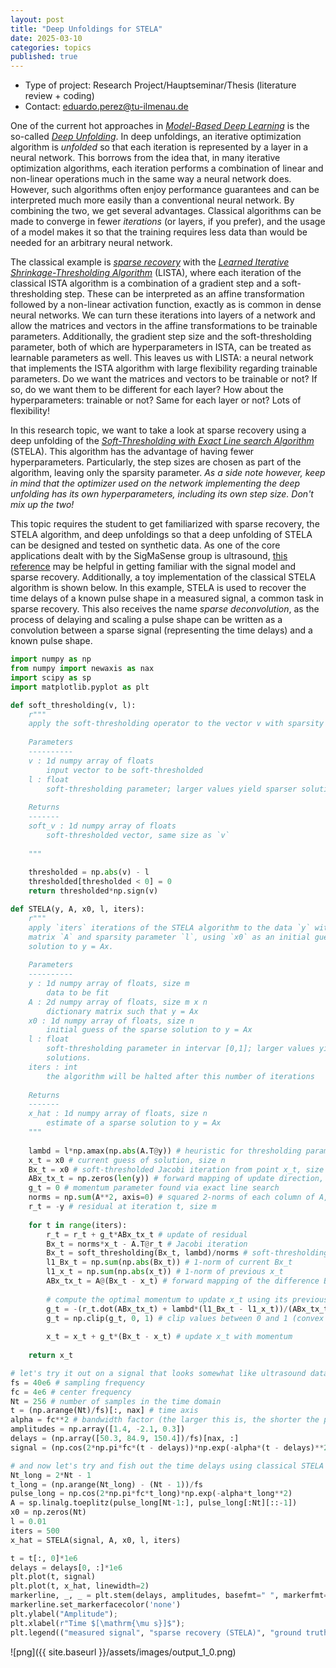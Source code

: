 ```yaml
---
layout: post
title: "Deep Unfoldings for STELA"
date: 2025-03-10
categories: topics
published: true
---
```


- Type of project: Research Project/Hauptseminar/Thesis (literature review + coding)
- Contact: eduardo.perez@tu-ilmenau.de

One of the current hot approaches in [*Model-Based Deep Learning*](https://arxiv.org/pdf/2101.04726) is the so-called [*Deep Unfolding*](https://arxiv.org/pdf/1912.10557.pdf). In deep unfoldings, an iterative optimization algorithm is *unfolded* so that each iteration is represented by a layer in a neural network. This borrows from the idea that, in many iterative optimization algorithms, each iteration performs a combination of linear and non-linear operations much in the same way a neural network does. However, such algorithms often enjoy performance guarantees and can be interpreted much more easily than a conventional neural network. By combining the two, we get several advantages. Classical algorithms can be made to converge in fewer *iterations* (or layers, if you prefer), and the usage of a model makes it so that the training requires less data than would be needed for an arbitrary neural network.

The classical example is [*sparse recovery*](https://scholar.archive.org/work/sfwhs6zvljbapb4orj4aqosesq/access/wayback/https://ieeexplore.ieee.org/ielx7/6287639/8600701/08577023.pdf) with the [*Learned Iterative Shrinkage-Thresholding Algorithm*](https://dl.acm.org/doi/abs/10.5555/3104322.3104374) (LISTA), where each iteration of the classical ISTA algorithm is a combination of a gradient step and a soft-thresholding step. These can be interpreted as an affine transformation followed by a non-linear activation function, exactly as is common in dense neural networks. We can turn these iterations into layers of a network and allow the matrices and vectors in the affine transformations to be trainable parameters. Additionally, the gradient step size and the soft-thresholding parameter, both of which are hyperparameters in ISTA, can be treated as learnable parameters as well. This leaves us with LISTA: a neural network that implements the ISTA algorithm with large flexibility regarding trainable parameters. Do we want the matrices and vectors to be trainable or not? If so, do we want them to be different for each layer? How about the hyperparameters: trainable or not? Same for each layer or not? Lots of flexibility!

In this research topic, we want to take a look at sparse recovery using a deep unfolding of the [*Soft-Thresholding with Exact Line search Algorithm*](https://core.ac.uk/download/pdf/141495087.pdf) (STELA). This algorithm has the advantage of having fewer hyperparameters. Particularly, the step sizes are chosen as part of the algorithm, leaving only the sparsity parameter. *As a side note however, keep in mind that the optimizer used on the network implementing the deep unfolding has its own hyperparameters, including its own step size. Don't mix up the two!* 

This topic requires the student to get familiarized with sparse recovery, the STELA algorithm, and deep unfoldings so that a deep unfolding of STELA can be designed and tested on synthetic data. As one of the core applications dealt with by the SigMaSense group is ultrasound, [this reference](https://link.springer.com/content/pdf/10.1007/s10921-012-0138-8.pdf) may be helpful in getting familiar with the signal model and sparse recovery. Additionally, a toy implementation of the classical STELA algorithm is shown below. In this example, STELA is used to recover the time delays of a known pulse shape in a measured signal, a common task in sparse recovery. This also receives the name *sparse deconvolution*, as the process of delaying and scaling a pulse shape can be written as a convolution between a sparse signal (representing the time delays) and a known pulse shape.


```python
import numpy as np
from numpy import newaxis as nax
import scipy as sp
import matplotlib.pyplot as plt

def soft_thresholding(v, l):
    r"""
    apply the soft-thresholding operator to the vector v with sparsity parameter l
    
    Parameters
    ----------
    v : 1d numpy array of floats
        input vector to be soft-thresholded
    l : float
        soft-thresholding parameter; larger values yield sparser solutions
    
    Returns
    -------
    soft_v : 1d numpy array of floats
        soft-thresholded vector, same size as `v`
    
    """
    
    thresholded = np.abs(v) - l
    thresholded[thresholded < 0] = 0
    return thresholded*np.sign(v)

def STELA(y, A, x0, l, iters):
    r"""
    apply `iters` iterations of the STELA algorithm to the data `y` with dictionary
    matrix `A` and sparsity parameter `l`, using `x0` as an initial guess of the sparse
    solution to y = Ax.
    
    Parameters
    ----------
    y : 1d numpy array of floats, size m
        data to be fit
    A : 2d numpy array of floats, size m x n
        dictionary matrix such that y = Ax
    x0 : 1d numpy array of floats, size n
        initial guess of the sparse solution to y = Ax
    l : float
        soft-thresholding parameter in intervar [0,1]; larger values yield sparser
        solutions.
    iters : int
        the algorithm will be halted after this number of iterations
    
    Returns
    -------
    x_hat : 1d numpy array of floats, size n
        estimate of a sparse solution to y = Ax
    """
    
    lambd = l*np.amax(np.abs(A.T@y)) # heuristic for thresholding parameter
    x_t = x0 # current guess of solution, size n
    Bx_t = x0 # soft-thresholded Jacobi iteration from point x_t, size n
    ABx_tx_t = np.zeros(len(y)) # forward mapping of update direction, size m
    g_t = 0 # momentum parameter found via exact line search
    norms = np.sum(A**2, axis=0) # squared 2-norms of each column of A, size n
    r_t = -y # residual at iteration t, size m
    
    for t in range(iters):
        r_t = r_t + g_t*ABx_tx_t # update of residual
        Bx_t = norms*x_t - A.T@r_t # Jacobi iteration
        Bx_t = soft_thresholding(Bx_t, lambd)/norms # soft-thresholding and rescaling
        l1_Bx_t = np.sum(np.abs(Bx_t)) # 1-norm of current Bx_t
        l1_x_t = np.sum(np.abs(x_t)) # 1-norm of previous x_t
        ABx_tx_t = A@(Bx_t - x_t) # forward mapping of the difference Bx_t - x_t
        
        # compute the optimal momentum to update x_t using its previous value and Bx_t
        g_t = -(r_t.dot(ABx_tx_t) + lambd*(l1_Bx_t - l1_x_t))/(ABx_tx_t.dot(ABx_tx_t))
        g_t = np.clip(g_t, 0, 1) # clip values between 0 and 1 (convex combination)
        
        x_t = x_t + g_t*(Bx_t - x_t) # update x_t with momentum
    
    return x_t

# let's try it out on a signal that looks somewhat like ultrasound data
fs = 40e6 # sampling frequency
fc = 4e6 # center frequency
Nt = 256 # number of samples in the time domain
t = (np.arange(Nt)/fs)[:, nax] # time axis
alpha = fc**2 # bandwidth factor (the larger this is, the shorter the pulse duration)
amplitudes = np.array([1.4, -2.1, 0.3])
delays = (np.array([50.3, 84.9, 150.4])/fs)[nax, :]
signal = (np.cos(2*np.pi*fc*(t - delays))*np.exp(-alpha*(t - delays)**2))@amplitudes

# and now let's try and fish out the time delays using classical STELA
Nt_long = 2*Nt - 1
t_long = (np.arange(Nt_long) - (Nt - 1))/fs
pulse_long = np.cos(2*np.pi*fc*t_long)*np.exp(-alpha*t_long**2)
A = sp.linalg.toeplitz(pulse_long[Nt-1:], pulse_long[:Nt][::-1])
x0 = np.zeros(Nt)
l = 0.01
iters = 500
x_hat = STELA(signal, A, x0, l, iters)

t = t[:, 0]*1e6
delays = delays[0, :]*1e6
plt.plot(t, signal)
plt.plot(t, x_hat, linewidth=2)
markerline, _, _ = plt.stem(delays, amplitudes, basefmt=" ", markerfmt="s", linefmt="g--")
markerline.set_markerfacecolor('none')
plt.ylabel("Amplitude");
plt.xlabel(r"Time $[\mathrm{\mu s}]$");
plt.legend(("measured signal", "sparse recovery (STELA)", "ground truth"));

```


    
![png]({{ site.baseurl }}/assets/images/output_1_0.png)
    

